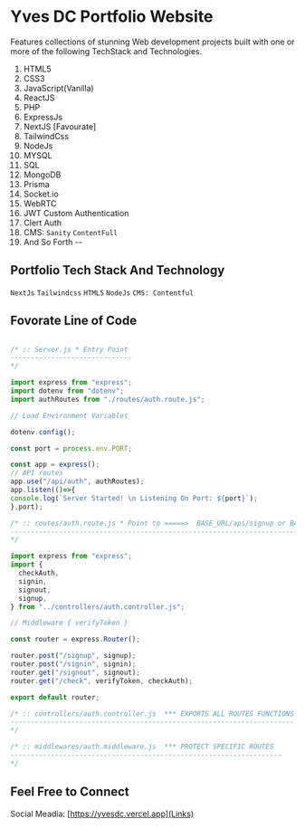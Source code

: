 # Yves DC Portfolio Website

Features collections of stunning Web development projects built with one or more of the following TechStack and Technologies.
1. HTML5
2. CSS3
3. JavaScript(Vanilla)
4. ReactJS
5. PHP
6. ExpressJs
7. NextJS [Favourate]
8. TailwindCss
9. NodeJs
10. MYSQL
11. SQL
12. MongoDB
13. Prisma
14. Socket.io
15. WebRTC
16. JWT Custom Authentication
17. Clert Auth
18. CMS: `Sanity` `ContentFull`
19. And So Forth
--

## Portfolio Tech Stack And Technology
`NextJs` `Tailwindcss` `HTML5` `NodeJs` `CMS: Contentful` 

## Fovorate Line of Code
``` javascript

/* :: Server.js * Entry Point
------------------------------
*/

import express from "express";
import dotenv from "dotenv";
import authRoutes from "./routes/auth.route.js";

// Load Environment Variables

dotenv.config();

const port = process.env.PORT;

const app = express();
// API routes
app.use("/api/auth", authRoutes);
app.listen(()=>{
console.log(`Server Started! \n Listening On Port: ${port}`);
},port);

/* :: routes/auth.route.js * Point to =====>  BASE_URL/api/signup or BASE_URL/api/signin or BASE_URL/api/signout 
----------------------------------------------------------------------------------------------------------------
*/

import express from "express";
import {
  checkAuth,
  signin,
  signout,
  signup,
} from "../controllers/auth.controller.js";

// Middleware { verifyToken }

const router = express.Router();

router.post("/signup", signup);
router.post("/signin", signin);
router.get("/signout", signout);
router.get("/check", verifyToken, checkAuth);

export default router;

/* :: controllers/auth.controller.js  *** EXPORTS ALL ROUTES FUNCTIONS 
----------------------------------------------------------------------
*/

/* :: middlewares/auth.middleware.js  *** PROTECT SPECIFIC ROUTES
-------------------------------------------------------------------
*/
```

## Feel Free to Connect

Social Meadia: [https://yvesdc.vercel.app](Links)


